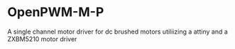 OpenPWM-M-P
===========

A single channel motor driver for dc brushed motors utiliizing a attiny and a ZXBM5210 motor driver
